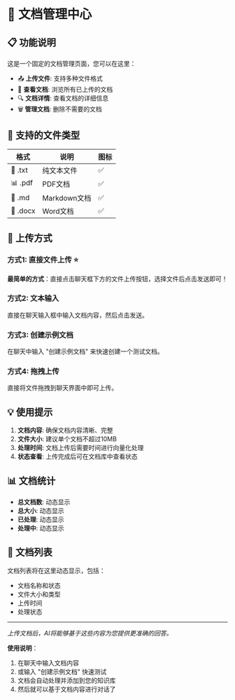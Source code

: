 # 📄 文档管理中心

## 📋 功能说明

这是一个固定的文档管理页面，您可以在这里：
- 📤 **上传文件**: 支持多种文件格式
- 📖 **查看文档**: 浏览所有已上传的文档
- 🔍 **文档详情**: 查看文档的详细信息
- 🗑️ **管理文档**: 删除不需要的文档

## 📁 支持的文件类型

| 格式 | 说明 | 图标 |
|------|------|------|
| 📄 .txt | 纯文本文件 | ✅ |
| 📊 .pdf | PDF文档 | ✅ |
| 📝 .md | Markdown文档 | ✅ |
| 📘 .docx | Word文档 | ✅ |

## 🚀 上传方式

### 方式1: 直接文件上传 ⭐
**最简单的方式**：直接点击聊天框下方的文件上传按钮，选择文件后点击发送即可！

### 方式2: 文本输入
直接在聊天输入框中输入文档内容，然后点击发送。

### 方式3: 创建示例文档
在聊天中输入 "创建示例文档" 来快速创建一个测试文档。

### 方式4: 拖拽上传
直接将文件拖拽到聊天界面中即可上传。

## 💡 使用提示

1. **文档内容**: 确保文档内容清晰、完整
2. **文件大小**: 建议单个文档不超过10MB
3. **处理时间**: 文档上传后需要时间进行向量化处理
4. **状态查看**: 上传完成后可在文档库中查看状态

## 📊 文档统计

- **总文档数**: 动态显示
- **总大小**: 动态显示
- **已处理**: 动态显示
- **处理中**: 动态显示

## 📖 文档列表

文档列表将在这里动态显示，包括：
- 文档名称和状态
- 文件大小和类型
- 上传时间
- 处理状态

---
*上传文档后，AI将能够基于这些内容为您提供更准确的回答。*

**使用说明**：
1. 在聊天中输入文档内容
2. 或输入 "创建示例文档" 快速测试
3. 文档会自动处理并添加到您的知识库
4. 然后就可以基于文档内容进行对话了 
